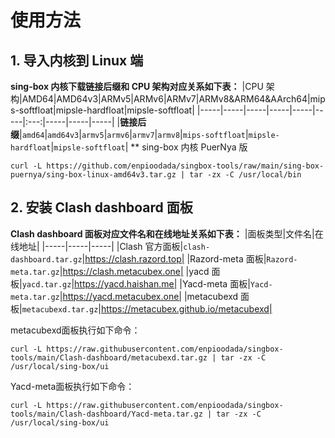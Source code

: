 #  使用方法
## 1. 导入内核到 Linux 端
**sing-box 内核下载链接后缀和 CPU 架构对应关系如下表：**
|CPU 架构|AMD64|AMD64v3|ARMv5|ARMv6|ARMv7|ARMv8&ARM64&AArch64|mips-softfloat|mipsle-hardfloat|mipsle-softfloat|
|-----|-----|-----|-----|-----|-----|:---:|-----|-----|-----|
|**链接后缀**|`amd64`|`amd64v3`|`armv5`|`armv6`|`armv7`|`armv8`|`mips-softfloat`|`mipsle-hardfloat`|`mipsle-softfloat`|
** sing-box 内核 PuerNya 版
```
curl -L https://github.com/enpioodada/singbox-tools/raw/main/sing-box-puernya/sing-box-linux-amd64v3.tar.gz | tar -zx -C /usr/local/bin
```
## 2. 安装 Clash dashboard 面板
**Clash dashboard 面板对应文件名和在线地址关系如下表：**
|面板类型|文件名|在线地址|
|-----|-----|-----|
|Clash 官方面板|`clash-dashboard.tar.gz`|https://clash.razord.top|
|Razord-meta 面板|`Razord-meta.tar.gz`|https://clash.metacubex.one|
|yacd 面板|`yacd.tar.gz`|https://yacd.haishan.me|
|Yacd-meta 面板|`Yacd-meta.tar.gz`|https://yacd.metacubex.one|
|metacubexd 面板|`metacubexd.tar.gz`|https://metacubex.github.io/metacubexd|

metacubexd面板执行如下命令：
```
curl -L https://raw.githubusercontent.com/enpioodada/singbox-tools/main/Clash-dashboard/metacubexd.tar.gz | tar -zx -C /usr/local/sing-box/ui
```

Yacd-meta面板执行如下命令：
```
curl -L https://raw.githubusercontent.com/enpioodada/singbox-tools/main/Clash-dashboard/Yacd-meta.tar.gz | tar -zx -C /usr/local/sing-box/ui
```

